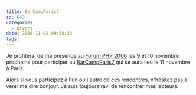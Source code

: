 ```yaml
---
title: BarCampParis7
id: 643
categories:
  - Divers
date: 2006-11-02 09:58:33
tags:
---
```


Je profiterai de ma présence au [Forum PHP 2006](http://www.afup.org/pages/forumphp2006/) les 9 et 10 novembre prochains pour participer au [BarCampParis7](http://barcamp.org/BarCampParis7) qui se aura lieu le 11 novembre à Paris.

Alors si vous participez à l'un ou l'autre de ces rencontres, n'hésitez pas à venir me dire bonjour. Je suis toujours ravi de rencontrer mes lecteurs.